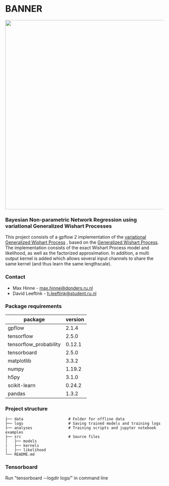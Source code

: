 # BANNER

<p align="center">    
<img src="https://user-images.githubusercontent.com/39411160/107499592-6db7e700-6b95-11eb-8acd-21979d91c82f.png" width="600">

    
### Bayesian Non-parametric Network Regression using variational Generalized Wishart Processes
This project consists of a gpflow 2 implementation of the [variational Generalized Wishart Process](https://arxiv.org/pdf/1906.09360.pdf)
, based on the [Generalized Wishart Process](https://arxiv.org/pdf/1101.0240.pdf). The implementation consists of the exact Wishart Process model and likelihood, as well as the factorized approximation. In addition, a multi output kernel is added which allows several input channels to share the same kernel (and thus learn the same lengthscale).


### Contact
- Max Hinne - max.hinne@donders.ru.nl
- David Leeftink - h.leeftink@student.ru.nl

### Package requirements
package | version
--------|----------
gpflow  | 2.1.4
tensorflow | 2.5.0
tensorflow_probability | 0.12.1
tensorboard | 2.5.0
matplotlib | 3.3.2
numpy | 1.19.2
h5py | 3.1.0
scikit-learn | 0.24.2
pandas | 1.3.2


### Project structure
    ├── data                    # Folder for offline data
    ├── logs                    # Saving trained models and training logs     
    ├── analyses                # Training scripts and jupyter notebook examples
    ├── src                     # Source files
    │   ├── models   
    |   ├── kernels   
    |   ├── likelihood   
    └── README.md	
    
    
### Tensorboard
Run "tensorboard --logdir logs/" in command line	
